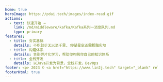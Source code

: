 ```yaml
---
home: true
heroImage: https://pdai.tech/images/index-read.gif
actions:
  - text: 快速开始 →
    link: /md/middleware/kafka/Kafka系列一消息队列.md
    type: primary
features:
  - title: 夯实基础
    details: 不积跬步无以至千里, 仰望星空还需脚踏实地
  - title: 构建体系
    details: 告别碎片化学习，帮助你构筑你自己的知识体系
  - title: 全栈开发
    details: 以Java开发为背景，全栈开发，DevOps
footer: <p> 2023 © <a href="https://www.lin2j.tech" target="_blank" rel="noopener noreferrer">Lin2J</a> - <a class="icp" href="https://beian.miit.gov.cn" target="_blank" rel="noopener noreferrer nofollow">粤ICP备2021002776号</a> </p>
footerHtml: true
---
```


